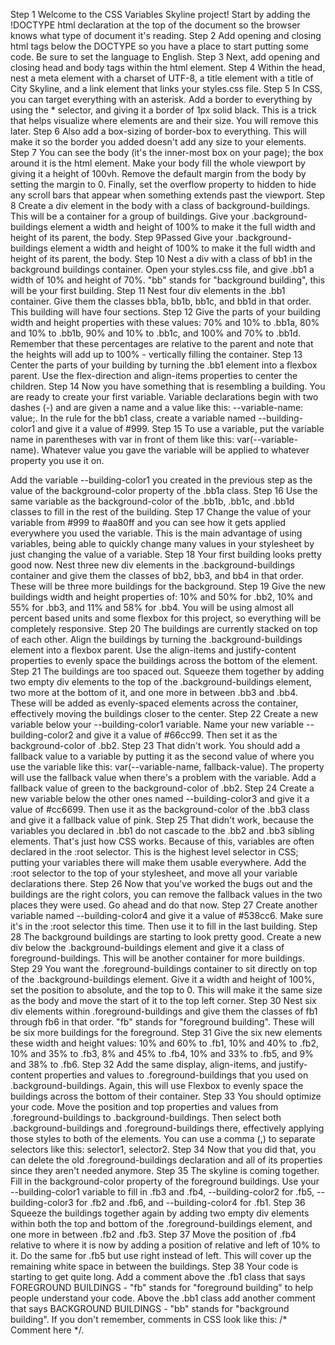 Step 1
Welcome to the CSS Variables Skyline project! Start by adding the !DOCTYPE html declaration at the top of the document so the browser knows what type of document it's reading.
Step 2
Add opening and closing html tags below the DOCTYPE so you have a place to start putting some code. Be sure to set the language to English.
Step 3
Next, add opening and closing head and body tags within the html element.
Step 4
Within the head, nest a meta element with a charset of UTF-8, a title element with a title of City Skyline, and a link element that links your styles.css file.
Step 5
In CSS, you can target everything with an asterisk. Add a border to everything by using the * selector, and giving it a border of 1px solid black. This is a trick that helps visualize where elements are and their size. You will remove this later.
Step 6
Also add a box-sizing of border-box to everything. This will make it so the border you added doesn't add any size to your elements.
Step 7
You can see the body (it's the inner-most box on your page); the box around it is the html element. Make your body fill the whole viewport by giving it a height of 100vh. Remove the default margin from the body by setting the margin to 0. Finally, set the overflow property to hidden to hide any scroll bars that appear when something extends past the viewport.
Step 8
Create a div element in the body with a class of background-buildings. This will be a container for a group of buildings.
Give your .background-buildings element a width and height of 100% to make it the full width and height of its parent, the body.
Step 9Passed
Give your .background-buildings element a width and height of 100% to make it the full width and height of its parent, the body.
Step 10
Nest a div with a class of bb1 in the background buildings container. Open your styles.css file, and give .bb1 a width of 10% and height of 70%. "bb" stands for "background building", this will be your first building.
Step 11
Nest four div elements in the .bb1 container. Give them the classes bb1a, bb1b, bb1c, and bb1d in that order. This building will have four sections.
Step 12
Give the parts of your building width and height properties with these values: 70% and 10% to .bb1a, 80% and 10% to .bb1b, 90% and 10% to .bb1c, and 100% and 70% to .bb1d. Remember that these percentages are relative to the parent and note that the heights will add up to 100% - vertically filling the container.
Step 13
Center the parts of your building by turning the .bb1 element into a flexbox parent. Use the flex-direction and align-items properties to center the children.
Step 14
Now you have something that is resembling a building. You are ready to create your first variable. Variable declarations begin with two dashes (-) and are given a name and a value like this: --variable-name: value;. In the rule for the bb1 class, create a variable named --building-color1 and give it a value of #999.
Step 15
To use a variable, put the variable name in parentheses with var in front of them like this: var(--variable-name). Whatever value you gave the variable will be applied to whatever property you use it on.

Add the variable --building-color1 you created in the previous step as the value of the background-color property of the .bb1a class.
Step 16
Use the same variable as the background-color of the .bb1b, .bb1c, and .bb1d classes to fill in the rest of the building.
Step 17
Change the value of your variable from #999 to #aa80ff and you can see how it gets applied everywhere you used the variable. This is the main advantage of using variables, being able to quickly change many values in your stylesheet by just changing the value of a variable.
Step 18
Your first building looks pretty good now. Nest three new div elements in the .background-buildings container and give them the classes of bb2, bb3, and bb4 in that order. These will be three more buildings for the background.
Step 19
Give the new buildings width and height properties of: 10% and 50% for .bb2, 10% and 55% for .bb3, and 11% and 58% for .bb4. You will be using almost all percent based units and some flexbox for this project, so everything will be completely responsive.
Step 20
The buildings are currently stacked on top of each other. Align the buildings by turning the .background-buildings element into a flexbox parent. Use the align-items and justify-content properties to evenly space the buildings across the bottom of the element.
Step 21
The buildings are too spaced out. Squeeze them together by adding two empty div elements to the top of the .background-buildings element, two more at the bottom of it, and one more in between .bb3 and .bb4. These will be added as evenly-spaced elements across the container, effectively moving the buildings closer to the center.
Step 22
Create a new variable below your --building-color1 variable. Name your new variable --building-color2 and give it a value of #66cc99. Then set it as the background-color of .bb2.
Step 23
That didn't work. You should add a fallback value to a variable by putting it as the second value of where you use the variable like this: var(--variable-name, fallback-value). The property will use the fallback value when there's a problem with the variable. Add a fallback value of green to the background-color of .bb2.
Step 24
Create a new variable below the other ones named --building-color3 and give it a value of #cc6699. Then use it as the background-color of the .bb3 class and give it a fallback value of pink.
Step 25
That didn't work, because the variables you declared in .bb1 do not cascade to the .bb2 and .bb3 sibling elements. That's just how CSS works. Because of this, variables are often declared in the :root selector. This is the highest level selector in CSS; putting your variables there will make them usable everywhere. Add the :root selector to the top of your stylesheet, and move all your variable declarations there.
Step 26
Now that you've worked the bugs out and the buildings are the right colors, you can remove the fallback values in the two places they were used. Go ahead and do that now.
Step 27
Create another variable named --building-color4 and give it a value of #538cc6. Make sure it's in the :root selector this time. Then use it to fill in the last building.
Step 28
The background buildings are starting to look pretty good. Create a new div below the .background-buildings element and give it a class of foreground-buildings. This will be another container for more buildings.
Step 29
You want the .foreground-buildings container to sit directly on top of the .background-buildings element. Give it a width and height of 100%, set the position to absolute, and the top to 0. This will make it the same size as the body and move the start of it to the top left corner.
Step 30
Nest six div elements within .foreground-buildings and give them the classes of fb1 through fb6 in that order. "fb" stands for "foreground building". These will be six more buildings for the foreground.
Step 31
Give the six new elements these width and height values: 10% and 60% to .fb1, 10% and 40% to .fb2, 10% and 35% to .fb3, 8% and 45% to .fb4, 10% and 33% to .fb5, and 9% and 38% to .fb6.
Step 32
Add the same display, align-items, and justify-content properties and values to .foreground-buildings that you used on .background-buildings. Again, this will use Flexbox to evenly space the buildings across the bottom of their container.
Step 33
You should optimize your code. Move the position and top properties and values from .foreground-buildings to .background-buildings. Then select both .background-buildings and .foreground-buildings there, effectively applying those styles to both of the elements. You can use a comma (,) to separate selectors like this: selector1, selector2.
Step 34
Now that you did that, you can delete the old .foreground-buildings declaration and all of its properties since they aren't needed anymore.
Step 35
The skyline is coming together. Fill in the background-color property of the foreground buildings. Use your --building-color1 variable to fill in .fb3 and .fb4, --building-color2 for .fb5, --building-color3 for .fb2 and .fb6, and --building-color4 for .fb1.
Step 36
Squeeze the buildings together again by adding two empty div elements within both the top and bottom of the .foreground-buildings element, and one more in between .fb2 and .fb3.
Step 37
Move the position of .fb4 relative to where it is now by adding a position of relative and left of 10% to it. Do the same for .fb5 but use right instead of left. This will cover up the remaining white space in between the buildings.
Step 38
Your code is starting to get quite long. Add a comment above the .fb1 class that says FOREGROUND BUILDINGS - "fb" stands for "foreground building" to help people understand your code. Above the .bb1 class add another comment that says BACKGROUND BUILDINGS - "bb" stands for "background building". If you don't remember, comments in CSS look like this: /* Comment here */.
